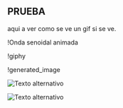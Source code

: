 ## PRUEBA
aqui a ver como se ve un gif si se ve.


!Onda senoidal animada

!giphy

!generated_image

![Texto alternativo](ruta/al/generated_image.png)

![Texto alternativo](ruta/al/giphy.gif)
